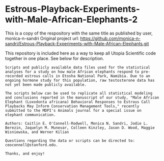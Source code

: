 # Estrous-Playback-Experiments-with-Male-African-Elephants-2
This is a copy of the respository with the same title as published by user, monica-n-sandri
Original project url: https://github.com/monica-n-sandri/Estrous-Playback-Experiments-with-Male-African-Elephants.git

This repository is included here as a way to keep all Utopia Scientific code together in one place. See below for description.

~~~~~
Scripts and publicly available data files used for the statistical analyses for a study on how male African elephants respond to pre-recorded estrous calls in Etosha National Park, Namibia. Due to an ongoing hormone study for this population, raw testosterone data has not yet been made publicly available.

The scripts below can be used to replicate all statistical modeling and conclusions reported in the manuscript of our study, "Male African Elephant (Loxodonta africana) Behavioral Responses to Estrous Call Playbacks May Inform Conservation Management Tools," recently submitted to the MDPI's Animals journal for a special issue on elephant communication.

Authors: Caitlin E. O'Connell-Rodwell, Monica N. Sandri, Jodie L. Berezin, Jaquelyn M. Munevar, Colleen Kinzley, Jason D. Wood, Maggie Wisniewska, and Werner Kilian

Questions regarding the data or scripts can be directed to: ceoconnell@stanford.edu.

Thanks, and enjoy!

